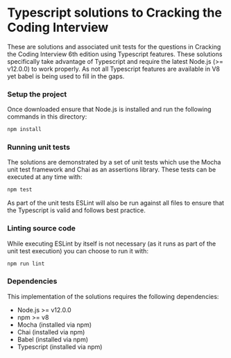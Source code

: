 # Typescript solutions to Cracking the Coding Interview
These are solutions and associated unit tests for the questions in Cracking the
Coding Interview 6th edition using Typescript features. These solutions
specifically take advantage of Typescript and require the latest Node.js 
(>= v12.0.0) to work properly. As not all Typescript
features are available in V8 yet babel is being used to fill in the gaps.

### Setup the project
Once downloaded ensure that Node.js is installed and run the following commands
in this directory:
```bash
npm install
```

### Running unit tests
The solutions are demonstrated by a set of unit tests which use the Mocha unit
test framework and Chai as an assertions library. These tests can be executed
at any time with:
```bash
npm test
```

As part of the unit tests ESLint will also be run against all files to ensure
that the Typescript is valid and follows best practice.

### Linting source code
While executing ESLint by itself is not necessary (as it runs as part of the
unit test execution) you can choose to run it with:
```bash
npm run lint
```

### Dependencies
This implementation of the solutions requires the following dependencies:

* Node.js >= v12.0.0
* npm >= v8
* Mocha (installed via npm)
* Chai (installed via npm)
* Babel (installed via npm)
* Typescript (installed via npm)

